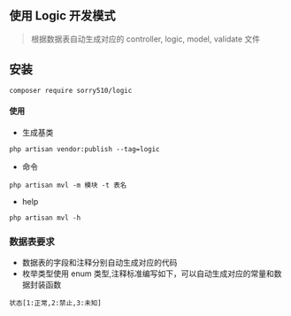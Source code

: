 ## 使用 Logic 开发模式
>根据数据表自动生成对应的 controller, logic, model, validate 文件

## 安装

```
composer require sorry510/logic
```

#### 使用

- 生成基类

```
php artisan vendor:publish --tag=logic
```

- 命令

```
php artisan mvl -m 模块 -t 表名
```

- help

```
php artisan mvl -h
```

### 数据表要求
- 数据表的字段和注释分别自动生成对应的代码
- 枚举类型使用 enum 类型,注释标准编写如下，可以自动生成对应的常量和数据封装函数

```
状态[1:正常,2:禁止,3:未知]
```